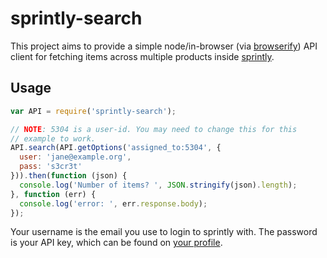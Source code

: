 # sprintly-search

This project aims to provide a simple node/in-browser (via
[browserify](http://browserify.org/)) API client for fetching items
across multiple products inside [sprintly](https://sprint.ly/).

## Usage
```js
var API = require('sprintly-search');

// NOTE: 5304 is a user-id. You may need to change this for this
// example to work.
API.search(API.getOptions('assigned_to:5304', {
  user: 'jane@example.org',
  pass: 's3cr3t'
})).then(function (json) {
  console.log('Number of items? ', JSON.stringify(json).length);
}, function (err) {
  console.log('error: ', err.response.body);
});

```

Your username is the email you use to login to sprintly with. The
password is your API key, which can be found on [your
profile](https://sprint.ly/account/settings/profile).